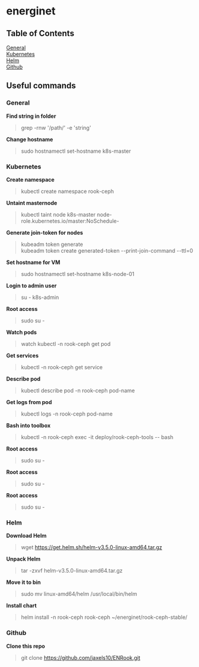 # energinet

## Table of Contents
[General](#General)  
[Kubernetes](#Kubernetes)  
[Helm](#Helm)  
[Github](#Github)

## Useful commands


### General
**Find string in folder**  
> grep -rnw '/path/' -e 'string'

**Change hostname**
> sudo hostnamectl set-hostname k8s-master

### Kubernetes
**Create namespace**  
> kubectl create namespace rook-ceph

**Untaint masternode**  
> kubectl taint node k8s-master node-role.kubernetes.io/master:NoSchedule-

**Generate join-token for nodes**  
> kubeadm token generate  
> kubeadm token create generated-token --print-join-command --ttl=0

**Set hostname for VM**  
> sudo hostnamectl set-hostname k8s-node-01

**Login to admin user**  
> su - k8s-admin

**Root access**  
> sudo su -

**Watch pods**  
> watch kubectl -n rook-ceph get pod

**Get services**
> kubectl -n rook-ceph get service

**Describe pod**  
> kubectl describe pod -n rook-ceph pod-name

**Get logs from pod**  
> kubectl logs -n rook-ceph pod-name

**Bash into toolbox**
> kubectl -n rook-ceph exec -it deploy/rook-ceph-tools -- bash

**Root access**  
> sudo su -

**Root access**  
> sudo su -

**Root access**  
> sudo su -

### Helm
**Download Helm**  
> wget https://get.helm.sh/helm-v3.5.0-linux-amd64.tar.gz

**Unpack Helm**  
> tar -zxvf helm-v3.5.0-linux-amd64.tar.gz

**Move it to bin**  
> sudo mv linux-amd64/helm /usr/local/bin/helm

**Install chart**
> helm install -n rook-ceph rook-ceph ~/energinet/rook-ceph-stable/

### Github
**Clone this repo**
> git clone https://github.com/jaxels10/ENRook.git
